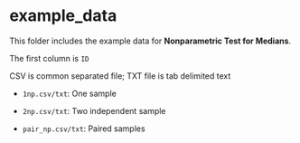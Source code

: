 # example_data

This folder includes the example data for **Nonparametric Test for Medians**.

The first column is `ID`

CSV is common separated file; TXT file is tab delimited text


- `1np.csv/txt`: One sample

- `2np.csv/txt`: Two independent sample 

- `pair_np.csv/txt`: Paired samples

